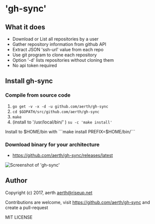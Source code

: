 # 'gh-sync'

## What it does

  * Download or List all repositories by a user
  * Gather repository information from github API
  * Extract JSON 'ssh-url' value from each repo
  * Use git program to clone each repository
  * Option '-d' lists repositories without cloning them
  * No api token required

## Install gh-sync

### Compile from source code

  1. ```go get -v -x -d -u github.com/aerth/gh-sync```
  2. ```cd $GOPATH/src/github.com/aerth/gh-sync```
  3. ```make```
  4. (install to '/usr/local/bin/' ) ```su -c 'make install'```

  Install to $HOME/bin with ```make install PREFIX=$HOME/bin/```

### Download binary for your architecture
  * https://github.com/aerth/gh-sync/releases/latest


![Screenshot of 'gh-sync'](https://github.com/aerth/'gh-sync'/blob/master/example/'gh-sync'-screenshot.png?raw=true)

## Author

Copyright (c) 2017, aerth <aerth@riseup.net>

Contributions are welcome, visit https://github.com/aerth/gh-sync and create a pull-request

MIT LICENSE
